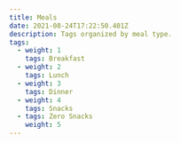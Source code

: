 ```yaml
---
title: Meals
date: 2021-08-24T17:22:50.401Z
description: Tags organized by meal type.
tags:
  - weight: 1
    tags: Breakfast
  - weight: 2
    tags: Lunch
  - weight: 3
    tags: Dinner
  - weight: 4
    tags: Snacks
  - tags: Zero Snacks
    weight: 5
---
```


